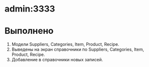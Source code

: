 # admin:3333
# Выполнено
1. Модели Suppliers, Categories, Item, Product, Recipe.
2. Выведены на экран справочники по  Suppliers, Categories, Item, Product, Recipe.
3. Добавление в справочники новых записей.